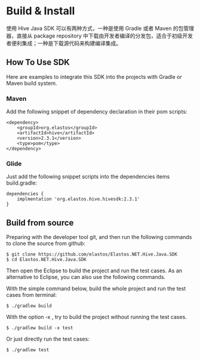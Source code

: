 # Build & Install

使用 Hive Java SDK 可以有两种方式，一种是使用 Gradle 或者 Maven 的包管理器，直接从 package repository 中下载由开发者编译的分发包，适合于初级开发者便利集成；一种是下载源代码来构建编译集成。

## How To Use SDK

Here are examples to integrate this SDK into the projects with Gradle or Maven build system.

### Maven

Add the following snippet of dependency declaration in their pom scripts:

```
<dependency>
	<groupId>org.elastos</groupId>
	<artifactId>hive</artifactId>
	<version>2.3.1</version>
	<type>pom</type>
</dependency>
```

### Glide

Just add the following snippet scripts into the dependencies items build.gradle:

```
dependencies {
	implmentation 'org.elastos.hive.hivesdk:2.3.1'
}
```

## Build from source

Preparing with the developer tool git, and then run the following commands to clone the source from github:

```shell
$ git clone https://github.com/elastos/Elastos.NET.Hive.Java.SDK
$ cd Elastos.NET.Hive.Java.SDK
```

Then open the Eclipse to build the project and run the test cases. As an alternative to Eclipse, you can also use the following commands.

With the simple command below, build the whole project and run the test cases from terminal: 

```
$ ./gradlew build
```

With the option -x , try to build the project without running the test cases.

```
$ ./gradlew build -x test
```

Or just directly run the test cases:

```
$ ./gradlew test
```